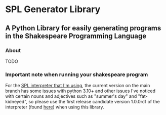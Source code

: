 # SPL Generator Library
## A Python Library for easily generating programs in the Shakespeare Programming Language
### About
TODO

### **Important** note when running your shakespeare program
For the [SPL interpreter that I'm using](https://github.com/zmbc/shakespearelang/), the current version on the main branch has some issues with python 3.10+ and other issues I've noticed with certain nouns and adjectives such as "summer's day" and "fat-kidneyed", so please use the first release candidate version 1.0.0rc1 of the interpreter (found [here](https://pypi.org/project/shakespearelang/1.0.0rc1/)) when using this library. 